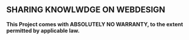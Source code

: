 ## SHARING KNOWLWDGE ON WEBDESIGN

**This Project comes with ABSOLUTELY NO WARRANTY, to the extent permitted by applicable law.**
